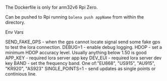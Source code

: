 The Dockerfile is only for arm32v6 Rpi Zero.

Can be pushed to Rpi running `balena push appName` from within the directory.

Env Vars

SEND_FAKE_GPS - when the gps cannot locate signal send some fake gps to test the lora connection.
DEBUG=1 - enable debug logging.
HDOP - set a minimum HDOP accuracy level. Usually anything below 1.50 is good
APP_KEY - required lora server app key
DEV_EUI - required lora server dev key
BAND - set the frequency band. One of:"EU868", "US915", "AU915", "KR920", "AS923"
SINGLE_POINTS=1 - send updates as single points or continious line.